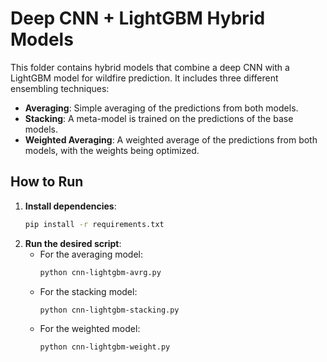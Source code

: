 # Deep CNN + LightGBM Hybrid Models

This folder contains hybrid models that combine a deep CNN with a LightGBM model for wildfire prediction. It includes three different ensembling techniques:

* **Averaging**: Simple averaging of the predictions from both models.
* **Stacking**: A meta-model is trained on the predictions of the base models.
* **Weighted Averaging**: A weighted average of the predictions from both models, with the weights being optimized.

## How to Run

1.  **Install dependencies**:
    ```bash
    pip install -r requirements.txt
    ```
2.  **Run the desired script**:
    * For the averaging model:
        ```bash
        python cnn-lightgbm-avrg.py
        ```
    * For the stacking model:
        ```bash
        python cnn-lightgbm-stacking.py
        ```
    * For the weighted model:
        ```bash
        python cnn-lightgbm-weight.py
        ```

